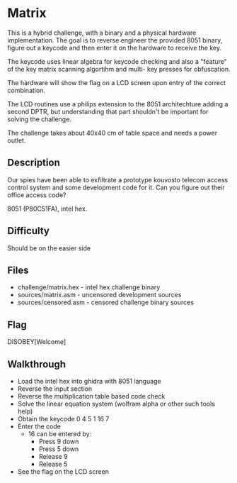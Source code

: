 # Matrix

This is a hybrid challenge, with a binary and a physical hardware implementation. The goal is to reverse engineer the provided 8051 binary, figure out a keycode and then enter it on the hardware to
receive the key.

The keycode uses linear algebra for keycode checking and also
a "feature" of the key matrix scanning algortihm and multi-
key presses for obfuscation.

The hardware will show the flag on a LCD screen upon entry of the correct combination.

The LCD routines use a philips extension to the 8051 architechture adding a second DPTR, but understanding that part shouldn't be
important for solving the challenge.

The challenge takes about 40x40 cm of table space and needs a power outlet.

## Description

Our spies have been able to exfiltrate a prototype kouvosto telecom access control system and some development code for it. Can you figure out their office access code?

8051 (P80C51FA), intel hex.

## Difficulty

Should be on the easier side

## Files

* challenge/matrix.hex - intel hex challenge binary
* sources/matrix.asm - uncensored development sources
* sources/censored.asm - censored challenge binary sources


## Flag

DISOBEY[Welcome]

## Walkthrough

* Load the intel hex into ghidra with 8051 language
* Reverse the input section
* Reverse the multiplication table based code check
* Solve the linear equation system (wolfram alpha or other such tools help)
* Obtain the keycode 0 4 5 1 16 7
* Enter the code
  * 16 can be entered by:
    * Press 9 down
    * Press 5 down
    * Release 9
    * Release 5
* See the flag on the LCD screen
